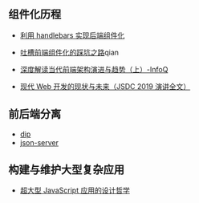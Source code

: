 


## 组件化历程

- [利用 handlebars 实现后端组件化](http://mp.weixin.qq.com/s?__biz=MzAxODE2MjM1MA==&mid=2651550825&idx=2&sn=c5545b3d64ab791f31dcd5af3e135aeb&scene=21#wechat_redirect)
- [吐槽前端组件化的踩坑之路](https://mp.weixin.qq.com/s?__biz=MzAxODE2MjM1MA==&mid=2651550857&idx=2&sn=7cec3f11d199a09b3a27a66a7823ea72&scene=1&srcid=0516sZnHpobUFNnfv3fAaQOU&key=f5c31ae61525f82ed42803a3f2c72621fb5dabe79f473df4b539e83acf90d76c5e66a7e84789cf3c7f99e7bbaee7e279&ascene=0&uin=MjA0ODAxOTEwMw%3D%3D&devicetype=iMac+MacBookAir6%2C2+OSX+OSX+10.11.1+build(15B42)&version=11020012&pass_ticket=FfQJzSKsOzCkIN03Wqs7PSZHNRNorYZkzXDz3Tix9dk5NV75ugP4LpVhQPjfTzfL)qian

- [深度解读当代前端架构演进与趋势（上）-InfoQ](https://www.infoq.cn/article/AJ0S3IDEHyusNms0bTf1)

- [现代 Web 开发的现状与未来（JSDC 2019 演讲全文）](https://zhuanlan.zhihu.com/p/88616149)








## 前后端分离

- [dip]()
- [json-server](https://github.com/typicode/json-server)


## 构建与维护大型复杂应用

- [超大型 JavaScript 应用的设计哲学](https://zhuanlan.zhihu.com/p/35929167)